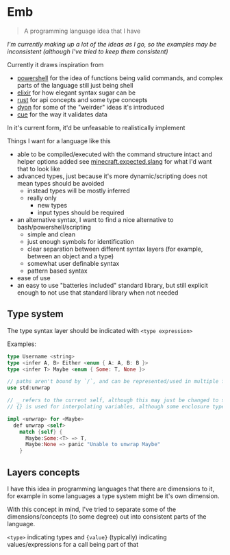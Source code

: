 # Emb

> A programming language idea that I have

_I'm currently making up a lot of the ideas as I go, so the examples may be inconsistent (although I've tried to keep them consistent)_

Currently it draws inspiration from

- [powershell](https://github.com/powershell/powershell) for the idea of functions being valid commands, and complex parts of the language still just being shell
- [elixir](https://elixir-lang.org/) for how elegant syntax sugar can be
- [rust](https://www.rust-lang.org/) for api concepts and some type concepts
- [dyon](https://github.com/PistonDevelopers/dyon) for some of the "weirder" ideas it's introduced
- [cue](https://cuelang.org/) for the way it validates data

In it's current form, it'd be unfeasable to realistically implement

Things I want for a language like this

- able to be compiled/executed with the command structure intact and helper options added
  see [minecraft.expected.slang](./examples/minecraft.expected.slang) for what I'd want that to look like
- advanced types, just because it's more dynamic/scripting does not mean types should be avoided
  - instead types will be mostly inferred
  - really only
    - new types
    - input types
      should be required
- an alternative syntax, I want to find a nice alternative to bash/powershell/scripting
  - simple and clean
  - just enough symbols for identification
  - clear separation between different syntax layers (for example, between an object and a type)
  - somewhat user definable syntax
  - pattern based syntax
- ease of use
- an easy to use "batteries included" standard library, but still explicit enough to not use that standard library when not needed

## Type system

The type syntax layer should be indicated with `<type expression>`

Examples:

```rs
type Username <string>
type <infer A, B> Either <enum { A: A, B: B }>
type <infer T> Maybe <enum { Some: T, None }>

// paths aren't bound by `/`, and can be represented/used in multiple forms
use std:unwrap

// _ refers to the current self, although this may just be changed to self in the future
// {} is used for interpolating variables, although some enclosure types are automatically interpolated like strings

impl <unwrap> for <Maybe>
  def unwrap <self>
    match {self} {
      Maybe:Some:<T> => T,
      Maybe:None => panic "Unable to unwrap Maybe"
    }
```

## Layers concepts

I have this idea in programming languages that there are dimensions to it, for example in some languages a type system might be it's own dimension.

With this concept in mind, I've tried to separate some of the dimensions/concepts (to some degree) out into consistent parts of the language.

`<type>` indicating types and `{value}` (typically) indicating values/expressions for a call being part of that

